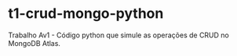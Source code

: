 # t1-crud-mongo-python
Trabalho Av1 - Código python que simule as operações de CRUD no MongoDB Atlas.
